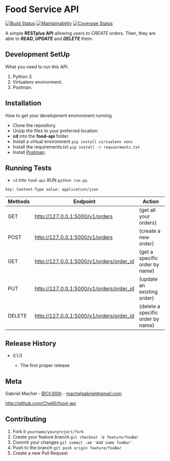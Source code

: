 # Food Service API

[![Build Status](https://travis-ci.org/Chell0/food-api.svg?branch=develop)](https://travis-ci.org/Chell0/food-api) [![Maintainability](https://api.codeclimate.com/v1/badges/46542d1e81b90842b0bf/maintainability)](https://codeclimate.com/github/Chell0/food-api/maintainability) [![Coverage Status](https://coveralls.io/repos/github/Chell0/food-api/badge.svg?branch=develop)](https://coveralls.io/github/Chell0/food-api?branch=develop)

A simple **RESTplus API** allowing users to _CREATE_ orders. Then, they are able to **_READ_, _UPDATE_** and **_DELETE_** them.

## Development SetUp

What you need to run this API.

1. Python 3.
2. Virtualenv environment.
3. Postman.

## Installation

How to get your development environment running.

- Clone the repository.
- Unzip the files to your preferred location.
- **cd** into the **food-api** folder.
- Install a virtual environment `pip install virtualenv venv`
- Install the requirements.txt `pip install -r requierments.txt`
- Install [Postman](https://www.getpostman.com/).

## Running Tests

- `cd` into `food-api` RUN `python run.py`.

```key: Content-Type value: application/json```

| Methods | Endpoint                                 | Action                            |
| ------- | ---------------------------------------- | --------------------------------- |
| GET     | http://127.0.0.1:5000/v1/orders          | (get all your orders)             |
| POST    | http://127.0.0.1:5000/v1/orders          | (create a new order)              |
| GET     | http://127.0.0.1:5000/v1/orders/order_id | (get a specific order by name)    |
| PUT     | http://127.0.0.1:5000/v1/orders/order_id | (update an existing order)        |
| DELETE  | http://127.0.0.1:5000/v1/orders/order_id | (delete a specific order by name) |

## Release History

+ 0.1.0

    + The first proper release

## Meta

Gabriel Machel - [@Ch3ll0h](https://twitter.com/Ch3ll0h) - machelgabriel@gmail.com

http://github.com/Chell0/food-api

## Contributing

1. Fork it `yourname/yourproject/fork`
2. Create your feature branch `git checkout -b feature/fooBar`
3. Commit your changes `git commit -am 'Add some fooBar'`
4. Push to the branch `git push origin feature/fooBar`
5. Create a new Pull Request
